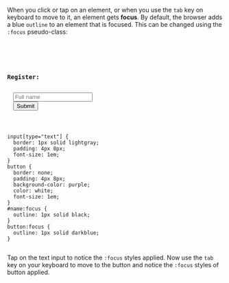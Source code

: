 When you click or tap on an element,
or when you use the `tab` key on
keyboard to move to it,
an element gets **focus**.
By default, the browser
adds a blue `outline` to
an element that is focused.
This can be changed
using the `:focus` pseudo-class:

<codeblock language="css" type="lesson">
<code>
<panel language="html">
<form>
  <h3>Register:</h3>
  <input type="text" id="name" placeholder="Full name" />
  <button type="button">Submit</button>
</form>
</panel>
<panel language="css">
input[type="text"] {
  border: 1px solid lightgray;
  padding: 4px 8px;
  font-size: 1em;
}
button {
  border: none;
  padding: 4px 8px;
  background-color: purple;
  color: white;
  font-size: 1em;
}
#name:focus {
  outline: 1px solid black;
}
button:focus {
  outline: 1px solid darkblue;
}
</panel>
</code>
</codeblock>

Tap on the text input to notice the `:focus` styles applied. Now use the `tab` key on your keyboard to move to the button and notice the `:focus` styles of button applied.